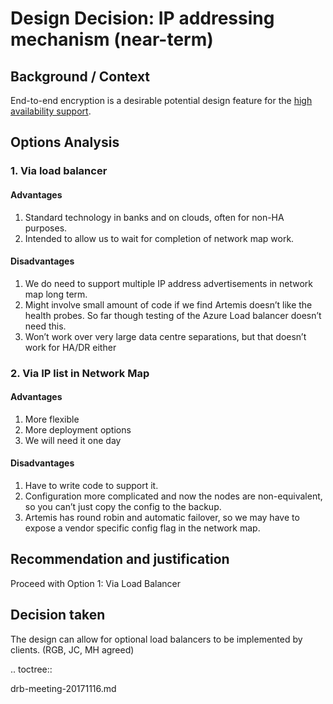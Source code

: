# Design Decision: IP addressing mechanism (near-term)

## Background / Context

End-to-end encryption is a desirable potential design feature for the [high availability support](../design.md).

## Options Analysis

### 1. Via load balancer

#### Advantages

1.    Standard technology in banks and on clouds, often for non-HA purposes.
2.    Intended to allow us to wait for completion of network map work.

#### Disadvantages

1.    We do need to support multiple IP address advertisements in network map long term.
2.    Might involve small amount of code if we find Artemis doesn’t like the health probes. So far though testing of the Azure Load balancer doesn’t need this.
3.    Won’t work over very large data centre separations, but that doesn’t work for HA/DR either

### 2. Via IP list in Network Map

#### Advantages

1. More flexible
2. More deployment options
3. We will need it one day

#### Disadvantages

1. Have to write code to support it.
2. Configuration more complicated and now the nodes are non-equivalent, so you can’t just copy the config to the backup.
3. Artemis has round robin and automatic failover, so we may have to expose a vendor specific config flag in the network map.

## Recommendation and justification

Proceed with Option 1: Via Load Balancer

## Decision taken

The design can allow for optional load balancers to be implemented by clients. (RGB, JC, MH agreed)

.. toctree::

   drb-meeting-20171116.md
